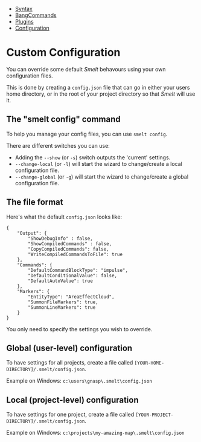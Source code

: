* [Syntax](./Syntax.md)
* [BangCommands](./BangCommands.md)
* [Plugins](./Plugins.md)
* [Configuration](./Configuration.md)

Custom Configuration
====================

You can override some default *Smelt* behavours using your own configuration files. 

This is done by creating a `config.json` file that can go in either your users home directory, or in the root of your project directory so that *Smelt* will use it.

The "smelt config" command
--------------------------

To help you manage your config files, you can use `smelt config`. 

There are different switches you can use:

* Adding the `--show` (or `-s`) switch outputs the 'current' settings.
* `--change-local` (or `-l`) will start the wizard to change/create a local configuration file.
* `--change-global` (or `-g`) will start the wizard to change/create a global configuration file.

The file format
---------------

Here's what the default `config.json` looks like:

```
{
    "Output": {
        "ShowDebugInfo" : false,
        "ShowCompiledCommands" : false,
        "CopyCompiledCommands": false,
        "WriteCompiledCommandsToFile": true
    },
    "Commands": {
        "DefaultCommandBlockType": "impulse",
        "DefaultConditionalValue": false,
        "DefaultAutoValue": true
    },
    "Markers": {
        "EntityType": "AreaEffectCloud",
        "SummonFileMarkers": true,
        "SummonLineMarkers": true
    }
}
``` 

You only need to specify the settings you wish to override.

**Global** (user-level) configuration
-------------------------------------

To have settings for all projects, create a file called `[YOUR-HOME-DIRECTORY]/.smelt/config.json`.

Example on Windows: `c:\users\gnasp\.smelt\config.json`

**Local** (project-level) configuration
---------------------------------------

To have settings for one project, create a file called `[YOUR-PROJECT-DIRECTORY]/.smelt/config.json`.

Example on Windows: `c:\projects\my-amazing-map\.smelt\config.json`

